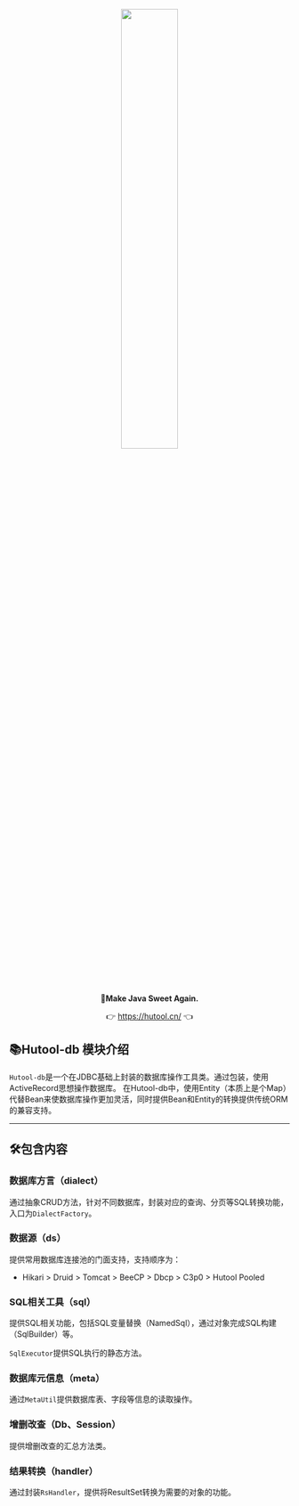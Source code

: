 <p align="center">
	<a href="https://hutool.cn/"><img src="https://plus.hutool.cn/images/hutool.svg" width="45%"></a>
</p>
<p align="center">
	<strong>🍬Make Java Sweet Again.</strong>
</p>
<p align="center">
	👉 <a href="https://hutool.cn">https://hutool.cn/</a> 👈
</p>

## 📚Hutool-db 模块介绍

`Hutool-db`是一个在JDBC基础上封装的数据库操作工具类。通过包装，使用ActiveRecord思想操作数据库。
在Hutool-db中，使用Entity（本质上是个Map）代替Bean来使数据库操作更加灵活，同时提供Bean和Entity的转换提供传统ORM的兼容支持。

-------------------------------------------------------------------------------

## 🛠️包含内容

### 数据库方言（dialect）
通过抽象CRUD方法，针对不同数据库，封装对应的查询、分页等SQL转换功能，入口为`DialectFactory`。

### 数据源（ds）
提供常用数据库连接池的门面支持，支持顺序为：

- Hikari > Druid > Tomcat > BeeCP > Dbcp > C3p0 > Hutool Pooled

### SQL相关工具（sql）
提供SQL相关功能，包括SQL变量替换（NamedSql），通过对象完成SQL构建（SqlBuilder）等。

`SqlExecutor`提供SQL执行的静态方法。

### 数据库元信息（meta）
通过`MetaUtil`提供数据库表、字段等信息的读取操作。

### 增删改查（Db、Session）
提供增删改查的汇总方法类。

### 结果转换（handler）
通过封装`RsHandler`，提供将ResultSet转换为需要的对象的功能。